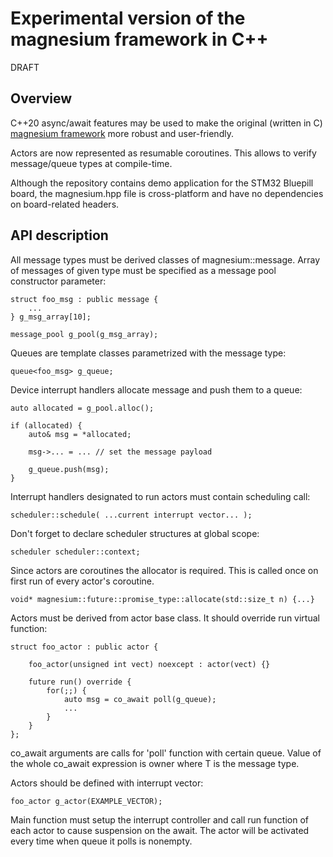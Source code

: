Experimental version of the magnesium framework in C++
======================================================


DRAFT


Overview
--------

C++20 async/await features may be used to make the original (written in C) [magnesium framework](https://github.com/romanf-dev/magnesium) more robust and user-friendly.

Actors are now represented as resumable coroutines. This allows to verify message/queue types at compile-time.

Although the repository contains demo application for the STM32 Bluepill board, the magnesium.hpp file is cross-platform and have no dependencies on board-related headers.


API description
---------------


All message types must be derived classes of magnesium::message. Array of messages of given type must be specified as a message pool constructor parameter:


    struct foo_msg : public message {
        ...
    } g_msg_array[10];

    message_pool g_pool(g_msg_array);


Queues are template classes parametrized with the message type:

    queue<foo_msg> g_queue;


Device interrupt handlers allocate message and push them to a queue:

    auto allocated = g_pool.alloc();

    if (allocated) {
        auto& msg = *allocated;

        msg->... = ... // set the message payload

        g_queue.push(msg);
    }


Interrupt handlers designated to run actors must contain scheduling call:

    scheduler::schedule( ...current interrupt vector... );


Don't forget to declare scheduler structures at global scope:

    scheduler scheduler::context;


Since actors are coroutines the allocator is required. This is called once on first run of every actor's coroutine.

    void* magnesium::future::promise_type::allocate(std::size_t n) {...}


Actors must be derived from actor base class. It should override run virtual function:

    struct foo_actor : public actor {

        foo_actor(unsigned int vect) noexcept : actor(vect) {}

        future run() override {
            for(;;) {
                auto msg = co_await poll(g_queue);
                ...
            }
        }
    };


co_await arguments are calls for 'poll' function with certain queue. Value of the whole co_await expression is owner<T> where T is the message type.

Actors should be defined with interrupt vector:

    foo_actor g_actor(EXAMPLE_VECTOR);

Main function must setup the interrupt controller and call run function of each actor to cause suspension on the await. The actor will be activated every time when queue it polls is nonempty.

